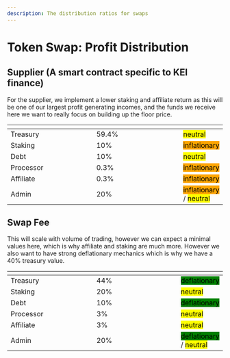 ```yaml
---
description: The distribution ratios for swaps
---
```


# Token Swap: Profit Distribution

## Supplier (A smart contract specific to KEI finance)

For the supplier, we implement a lower staking and affiliate return as this will be one of our largest profit generating incomes, and the funds we receive here we want to really focus on building up the floor price.

<table data-header-hidden><thead><tr><th width="256"></th><th width="277"></th><th></th></tr></thead><tbody><tr><td>Treasury</td><td>59.4%</td><td><mark style="background-color:yellow;">neutral</mark></td></tr><tr><td>Staking</td><td>10%</td><td><mark style="background-color:orange;">inflationary</mark></td></tr><tr><td>Debt</td><td>10%</td><td><mark style="background-color:yellow;">neutral</mark></td></tr><tr><td>Processor</td><td>0.3%</td><td><mark style="background-color:orange;">inflationary</mark></td></tr><tr><td>Affiliate</td><td>0.3%</td><td><mark style="background-color:orange;">inflationary</mark></td></tr><tr><td>Admin</td><td>20%</td><td><mark style="background-color:orange;">inflationary</mark> / <mark style="background-color:yellow;">neutral</mark></td></tr></tbody></table>

## Swap Fee

This will scale with volume of trading, however we can expect a minimal values here, which is why affiliate and staking are much more. However we also want to have strong deflationary mechanics which is why we have a 40% treasury value.

<table data-header-hidden><thead><tr><th width="256"></th><th width="276"></th><th></th></tr></thead><tbody><tr><td>Treasury</td><td>44%</td><td><mark style="background-color:green;">deflationary</mark></td></tr><tr><td>Staking</td><td>20%</td><td><mark style="background-color:yellow;">neutral</mark></td></tr><tr><td>Debt</td><td>10%</td><td><mark style="background-color:green;">deflationary</mark></td></tr><tr><td>Processor</td><td>3%</td><td><mark style="background-color:yellow;">neutral</mark></td></tr><tr><td>Affiliate</td><td>3%</td><td><mark style="background-color:yellow;">neutral</mark></td></tr><tr><td>Admin</td><td>20%</td><td><mark style="background-color:green;">deflationary</mark> / <mark style="background-color:yellow;">neutral</mark></td></tr></tbody></table>
